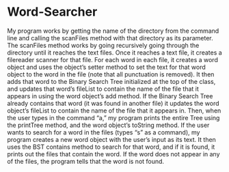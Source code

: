 # Word-Searcher

My program works by getting the name of the directory from the command line and calling the scanFiles method with that directory as its parameter. The scanFiles method works by going recursively going through the directory until it reaches the text files. Once it reaches a text file, it creates a filereader scanner for that file. For each word in each file, it creates a word object and  uses the object’s setter method to set the text for that word object to the word in the file (note that all punctuation is removed). It then adds that word to the Binary Search Tree initialized at the top of the class, and updates that word’s fileList to contain the name of the file that it appears in using the word object’s add method. If the Binary Search Tree already contains that word (it was found in another file) it updates the word object’s fileList to contain the name of the file that it appears in. Then, when the user types in the command “a,” my program prints the entire Tree using the printTree method, and the word object’s toString method. If the user wants to search for a word in the files (types “s” as a command), my program creates a new word object with the user’s input as its text. It then uses the BST contains method to search for that word, and if it is found, it prints out the files that contain the word. If the word does not appear in any of the files, the program tells that the word is not found.
